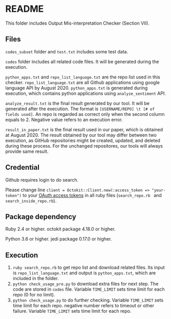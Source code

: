 # README

This folder includes Output Mis-interpretation Checker (Section VII).

## Files

`codes_subset` folder and `test.txt` includes some test data.

`codes` folder includes all related code files. It will be generated during the execution.

`python_apps.txt` and `repo_list_language.txt` are the repo list used in this checker. `repo_list_language.txt` are all Github applications using google language API by August 2020. `python_apps.txt` is generated during execution, which contains python applications using `analyze_sentiment` API.

`analyze_result.txt` is the final result generated by our tool. It will be generated after the execution. The format is `[USERNAME/REPO] \t [# of fields used]`. An repo is regarded as correct only when the second column equals to 2. Negative value refers to an execution error.

`result_in_paper.txt` is the final result used in our paper, which is obtained at August 2020. The result obtained by our tool may differ between two execution, as GitHub repositories might be created, updated, and deleted during these process. For the unchanged repositores, our tools will always provide same result.


## Credential

Github requires login to do search.

Please change line `client = Octokit::Client.new(:access_token => "your-token")` to your [OAuth access tokens](http://developer.github.com/v3/oauth/) in all ruby files (`search_repo.rb ` and `search_inside_repo.rb`). 

## Package dependency

Ruby 2.4 or higher. octokit package 4.18.0 or higher.

Python 3.6 or higher. jedi package 0.17.0 or higher.

## Execution

1. `ruby search_repo.rb` to get repo list and download related files. Its input is `repo_list_language.txt` and output is `python_apps.txt`, which are included in the folder.
2. `python check_usage_pre.py` to download extra files for next step. The code are stored in `codes` file. Variable `TIME_LIMIT` sets time limit for each repo (0 for no limit).
3. `python check_usage.py` to do further checking. Variable `TIME_LIMIT` sets time limit for each repo. negative number refers to timeout or other failure. Variable `TIME_LIMIT` sets time limit for each repo.